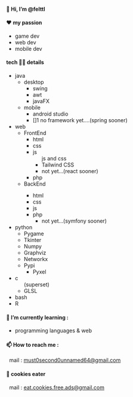 #### 👋 Hi, I’m @felttl
#### ❤️ my passion
- game dev
- web dev
- mobile dev

#### tech 👨‍💻 details 
<ul>
  <li>java
    <ul>
      <li>desktop
		<ul>
			<li>swing</li>
			<li>awt</li>
			<li>javaFX</li>
		</ul>
	  </li>
      <li>mobile
		<ul>
			<li>android studio</li>
			<li>
			[]1	no framework yet....(spring sooner)
			</li>
		</ul>
	  </li>
    </ul>
  </li>
  <li>web
	<ul>
		<li>FrontEnd
			<ul>
				<li>html</li>
				<li>css</>			
				<li>js
					<ul>js and css
						<li>Tailwind CSS</li>
						<li>not yet...(react sooner)</li>
					</ul>			
				</li>
				<li>php</li>		
			</ul>
		</li>
		<li>BackEnd</li>
		<ul>
			<li>html</li>
			<li>css</>			
			<li>js</li>
			<li>php
				<ul>
					<li>not yet...(symfony sooner)</li>
				</ul>
			</li>			
		</ul>
	</ul>
  </li>
  <li>python
	<ul>
		<li>Pygame</li>
		<li>Tkinter</li>
		<li>Numpy</li>
		<li>Graphviz</li>
		<li>Networkx</li>
		<li>Pypi 
			<ul>
				<li>Pyxel</li>
			</ul>
		</li>
	</ul>
  </li>
  <li>c
	<ul>(superset)
		<li>GLSL</li>
	</ul>
  </li>
  <li>bash</li>
  <li>R</li>
</ul>

  


#### 🌱 I’m currently learning :
- programming languages & web
#### 📫 How to reach me :
&nbsp;    mail : must0second0unnamed64@gmail.com 
#### 🍪 cookies eater 
&nbsp;   mail : eat.cookies.free.ads@gmail.com

